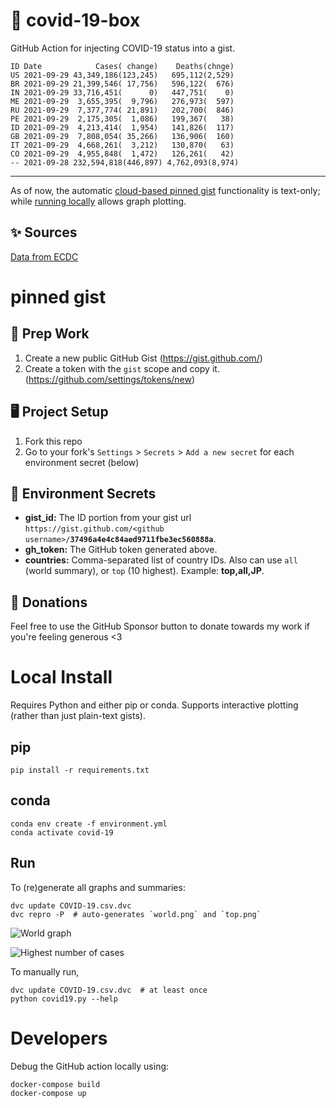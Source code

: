 # 🏥 covid-19-box

GitHub Action for injecting COVID-19 status into a gist.

```
ID Date            Cases( change)    Deaths(chnge)
US 2021-09-29 43,349,186(123,245)   695,112(2,529)
BR 2021-09-29 21,399,546( 17,756)   596,122(  676)
IN 2021-09-29 33,716,451(      0)   447,751(    0)
ME 2021-09-29  3,655,395(  9,796)   276,973(  597)
RU 2021-09-29  7,377,774( 21,891)   202,700(  846)
PE 2021-09-29  2,175,305(  1,086)   199,367(   38)
ID 2021-09-29  4,213,414(  1,954)   141,826(  117)
GB 2021-09-29  7,808,054( 35,266)   136,906(  160)
IT 2021-09-29  4,668,261(  3,212)   130,870(   63)
CO 2021-09-29  4,955,848(  1,472)   126,261(   42)
-- 2021-09-28 232,594,818(446,897) 4,762,093(8,974)
```

---

As of now, the automatic [cloud-based pinned gist](#pinned-gist) functionality is text-only;
while [running locally](#local-install) allows graph plotting.

## ✨ Sources

[Data from ECDC](https://www.ecdc.europa.eu/en/publications-data/download-todays-data-geographic-distribution-covid-19-cases-worldwide)

# pinned gist

## 🎒 Prep Work
1. Create a new public GitHub Gist (https://gist.github.com/)
1. Create a token with the `gist` scope and copy it. (https://github.com/settings/tokens/new)

## 🖥 Project Setup
1. Fork this repo
1. Go to your fork's `Settings` > `Secrets` > `Add a new secret` for each environment secret (below)

## 🤫 Environment Secrets
- **gist_id:** The ID portion from your gist url `https://gist.github.com/<github username>/`**`37496a4e4c84aed9711fbe3ec560888a`**.
- **gh_token:** The GitHub token generated above.
- **countries:** Comma-separated list of country IDs. Also can use `all` (world summary), or `top` (10 highest). Example: **top,all,JP**.

## 💸 Donations

Feel free to use the GitHub Sponsor button to donate towards my work if you're feeling generous <3

# Local Install

Requires Python and either pip or conda. Supports interactive plotting (rather than just plain-text gists).

## pip

```
pip install -r requirements.txt
```

## conda

```
conda env create -f environment.yml
conda activate covid-19
```

## Run

To (re)generate all graphs and summaries:

```
dvc update COVID-19.csv.dvc
dvc repro -P  # auto-generates `world.png` and `top.png`
```

![World graph](world.png)

![Highest number of cases](top.png)

To manually run,

```
dvc update COVID-19.csv.dvc  # at least once
python covid19.py --help
```

# Developers

Debug the GitHub action locally using:

```
docker-compose build
docker-compose up
```
